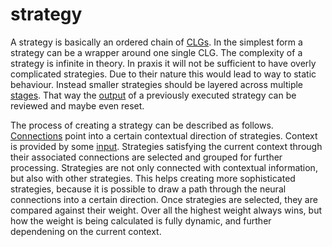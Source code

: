 # strategy
A strategy is basically an ordered chain of [CLGs](clg.md). In the simplest
form a strategy can be a wrapper around one single CLG. The complexity of a
strategy is infinite in theory. In praxis it will not be sufficient to have
overly complicated strategies. Due to their nature this would lead to way to
static behaviour. Instead smaller strategies should be layered across multiple
[stages](stage.md). That way the [output](output.md) of a previously executed
strategy can be reviewed and maybe even reset.

The process of creating a strategy can be described as follows.
[Connections](connection.md) point into a certain contextual direction of
strategies. Context is provided by some [input](input.md). Strategies
satisfying the current context through their associated connections are
selected and grouped for further processing. Strategies are not only connected
with contextual information, but also with other strategies. This helps
creating more sophisticated strategies, because it is possible to draw a path
through the neural connections into a certain direction. Once strategies are
selected, they are compared against their weight. Over all the highest weight
always wins, but how the weight is being calculated is fully dynamic, and
further dependening on the current context.
